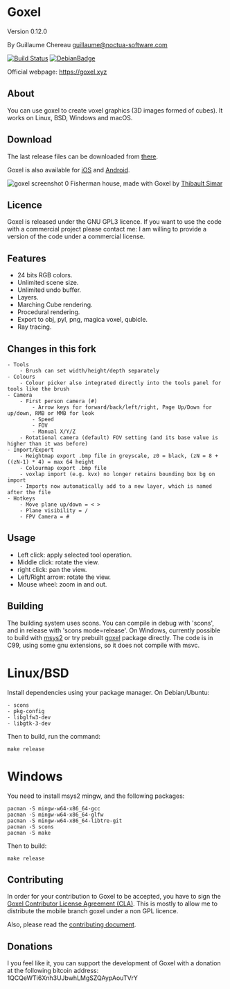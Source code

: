 
Goxel
=====

Version 0.12.0

By Guillaume Chereau <guillaume@noctua-software.com>

[![Build Status](https://github.com/guillaumechereau/goxel/actions/workflows/ci.yml/badge.svg)](https://github.com/guillaumechereau/goxel/actions/workflows/ci.yml)
[![DebianBadge](https://badges.debian.net/badges/debian/unstable/goxel/version.svg)](https://packages.debian.org/unstable/goxel)

Official webpage: https://goxel.xyz

About
-----

You can use goxel to create voxel graphics (3D images formed of cubes).  It
works on Linux, BSD, Windows and macOS.


Download
--------

The last release files can be downloaded from [there](
https://github.com/guillaumechereau/goxel/releases/latest).

Goxel is also available for [iOS](
https://itunes.apple.com/us/app/goxel-3d-voxel-editor/id1259097826) and
[Android](
https://play.google.com/store/apps/details?id=com.noctuasoftware.goxel).


![goxel screenshot 0](https://goxel.xyz/gallery/thibault-fisherman-house.jpg)
Fisherman house, made with Goxel by
[Thibault Simar](https://www.artstation.com/exm)


Licence
-------

Goxel is released under the GNU GPL3 licence.  If you want to use the code
with a commercial project please contact me: I am willing to provide a
version of the code under a commercial license.


Features
--------

- 24 bits RGB colors.
- Unlimited scene size.
- Unlimited undo buffer.
- Layers.
- Marching Cube rendering.
- Procedural rendering.
- Export to obj, pyl, png, magica voxel, qubicle.
- Ray tracing.

Changes in this fork
--------

    - Tools
        - Brush can set width/height/depth separately
    - Colours
        - Colour picker also integrated directly into the tools panel for tools like the brush
    - Camera
        - First person camera (#)
            - Arrow keys for forward/back/left/right, Page Up/Down for up/down, RMB or MMB for look
            - Speed
            - FOV
            - Manual X/Y/Z
        - Rotational camera (default) FOV setting (and its base value is higher than it was before)
    - Import/Export
        - Heightmap export .bmp file in greyscale, z0 = black, (zN = 8 + ((zN-1) * 4) = max 64 height
        - Colourmap export .bmp file
        - voxlap import (e.g. kvx) no longer retains bounding box bg on import
        - Imports now automatically add to a new layer, which is named after the file
    - Hotkeys
        - Move plane up/down = < >
        - Plane visibility = /
        - FPV Camera = #


Usage
-----

- Left click: apply selected tool operation.
- Middle click: rotate the view.
- right click: pan the view.
- Left/Right arrow: rotate the view.
- Mouse wheel: zoom in and out.


Building
--------

The building system uses scons.  You can compile in debug with 'scons', and in
release with 'scons mode=release'.  On Windows, currently possible to build
with [msys2](https://www.msys2.org/) or try prebuilt
[goxel](https://packages.msys2.org/base/mingw-w64-goxel) package directly.
The code is in C99, using some gnu extensions, so it does not compile
with msvc.

# Linux/BSD

Install dependencies using your package manager.  On Debian/Ubuntu:

    - scons
    - pkg-config
    - libglfw3-dev
    - libgtk-3-dev

Then to build, run the command:

    make release

# Windows

You need to install msys2 mingw, and the following packages:

    pacman -S mingw-w64-x86_64-gcc
    pacman -S mingw-w64-x86_64-glfw
    pacman -S mingw-w64-x86_64-libtre-git
    pacman -S scons
    pacman -S make

Then to build:

    make release


Contributing
------------

In order for your contribution to Goxel to be accepted, you have to sign the
[Goxel Contributor License Agreement (CLA)](doc/cla/sign-cla.md).  This is
mostly to allow me to distribute the mobile branch goxel under a non GPL
licence.

Also, please read the [contributing document](CONTRIBUTING.md).


Donations
---------

I you feel like it, you can support the development of Goxel with a donation at
the following bitcoin address: 1QCQeWTi6Xnh3UJbwhLMgSZQAypAouTVrY
